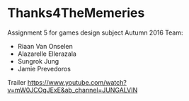 # Thanks4TheMemeries
Assignment 5 for games design subject Autumn 2016
Team:
- Riaan Van Onselen
- Alazarelle Ellerazala
- Sungrok Jung
- Jamie Prevedoros

Trailer
https://www.youtube.com/watch?v=mW0JCOqJExE&ab_channel=JUNGALVIN
